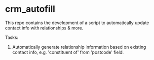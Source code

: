 # crm_autofill

This repo contains the development of a script to automatically update contact info with relationships & more. 

Tasks:
1. Automatically generate relationship information based on existing contact info, e.g. 'constituent of' from 'postcode' field. 

